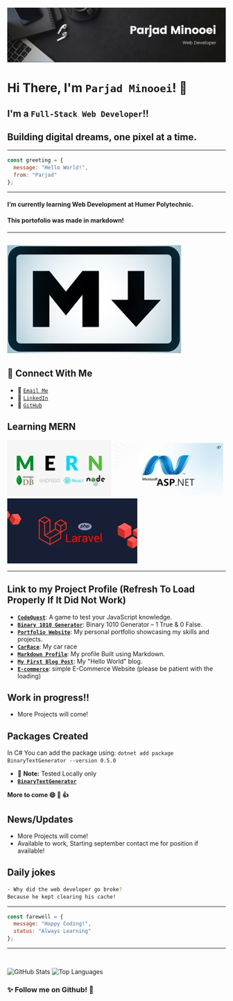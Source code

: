 ![Banner](./Banner.jpg)

# Hi There, I'm `Parjad Minooei`! 👋
## I'm a `Full-Stack Web Developer`!!
## Building digital dreams, one pixel at a time.

---
```javascript
const greeting = {
  message: "Hello World!",
  from: "Parjad"
};
```
---

#### I’m currently learning **Web Development at Humer Polytechnic**.
#### This portofolio was made in markdown!
---
![Leetcode](./markdown.jpg)
---

## 🔗 Connect With Me
* 📧 [`Email Me`](mailto:minooeip@hotmail.com)
* 💼 [`LinkedIn`](https://www.linkedin.com/in/parjadminooei/)
* 🐙 [`GitHub`](https://github.com/ParjadM)

## Learning MERN
![MERN FULL-STACK](./MERN.jpg)
![ASP.Net](./asp.jpg)
![Laravel](./Laravel.jpg)


---
## Link to my Project Profile (Refresh To Load Properly If It Did Not Work)
* **[`CodeQuest`](https://parjadm.github.io/CodeQuest/)**: A game to test your JavaScript knowledge.
* **[`Binary 1010 Generator`](http://binary1010generator.somee.com/)**: Binary 1010 Generator – 1 True & 0 False.
* **[`Portfolio Website`](https://parjadm.github.io/Portfolio/)**: My personal portfolio showcasing my skills and projects. 
* **[`CarRace`](https://parjadm.github.io/CSS-Animation/)**: My car race
* **[`Markdown Profile`](https://parjadm.github.io/markdown-portfolio/)**: My profile Built using Markdown.
* **[`My First Blog Post`](https://parjadm.github.io/blog-post/)**: My "Hello World" blog.
* **[`E-commerce`](https://simple-e-commerce-s3aj.onrender.com/)**: simple E-Commerce Website (please be patient with the loading)

## Work in progress!!
* More Projects will come!


## Packages Created

In C# You can add the package using: ``dotnet add package BinaryTextGenerator --version 0.5.0``
* :memo: **Note:** Tested Locally only
* **[`BinaryTextGenerator`](https://www.nuget.org/packages/BinaryTextGenerator)**


**More to come 😄 🚀 👍**

## News/Updates
* More Projects will come!
* Available to work, Starting september contact me for position if available!


## Daily jokes
 ```bash
- Why did the web developer go broke?
Because he kept clearing his cache! 
 ```





---
```javascript
const farewell = {
  message: "Happy Coding!",
  status: "Always Learning"
};
```
---

<img src="https://komarev.com/ghpvc/?username=ParjadM&style=flat-square&color=blue" alt=""/>

![GitHub Stats](https://github-readme-stats.vercel.app/api?username=ParjadM&show_icons=true&theme=radical)
![Top Languages](https://github-readme-stats.vercel.app/api/top-langs/?username=ParjadM&layout=compact)




### ✨ Follow me on Github! 👋


